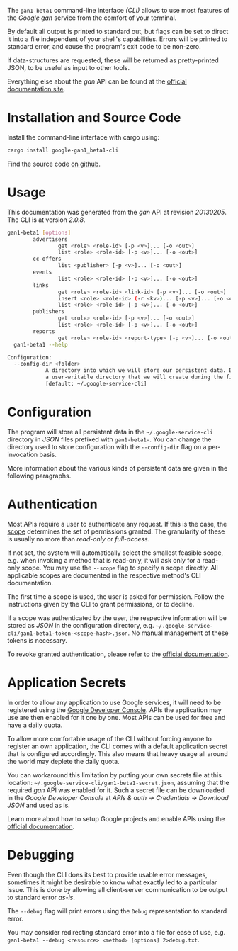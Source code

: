 <!---
DO NOT EDIT !
This file was generated automatically from 'src/mako/cli/README.md.mako'
DO NOT EDIT !
-->
The `gan1-beta1` command-line interface *(CLI)* allows to use most features of the *Google gan* service from the comfort of your terminal.

By default all output is printed to standard out, but flags can be set to direct it into a file independent of your shell's
capabilities. Errors will be printed to standard error, and cause the program's exit code to be non-zero.

If data-structures are requested, these will be returned as pretty-printed JSON, to be useful as input to other tools.

Everything else about the *gan* API can be found at the
[official documentation site](https://developers.google.com/affiliate-network/).

# Installation and Source Code

Install the command-line interface with cargo using:

```bash
cargo install google-gan1_beta1-cli
```

Find the source code [on github](https://github.com/Byron/google-apis-rs/tree/main/gen/gan1_beta1-cli).

# Usage

This documentation was generated from the *gan* API at revision *20130205*. The CLI is at version *2.0.8*.

```bash
gan1-beta1 [options]
        advertisers
                get <role> <role-id> [-p <v>]... [-o <out>]
                list <role> <role-id> [-p <v>]... [-o <out>]
        cc-offers
                list <publisher> [-p <v>]... [-o <out>]
        events
                list <role> <role-id> [-p <v>]... [-o <out>]
        links
                get <role> <role-id> <link-id> [-p <v>]... [-o <out>]
                insert <role> <role-id> (-r <kv>)... [-p <v>]... [-o <out>]
                list <role> <role-id> [-p <v>]... [-o <out>]
        publishers
                get <role> <role-id> [-p <v>]... [-o <out>]
                list <role> <role-id> [-p <v>]... [-o <out>]
        reports
                get <role> <role-id> <report-type> [-p <v>]... [-o <out>]
  gan1-beta1 --help

Configuration:
  --config-dir <folder>
            A directory into which we will store our persistent data. Defaults to
            a user-writable directory that we will create during the first invocation.
            [default: ~/.google-service-cli]

```

# Configuration

The program will store all persistent data in the `~/.google-service-cli` directory in *JSON* files prefixed with `gan1-beta1-`.  You can change the directory used to store configuration with the `--config-dir` flag on a per-invocation basis.

More information about the various kinds of persistent data are given in the following paragraphs.

# Authentication

Most APIs require a user to authenticate any request. If this is the case, the [scope][scopes] determines the 
set of permissions granted. The granularity of these is usually no more than *read-only* or *full-access*.

If not set, the system will automatically select the smallest feasible scope, e.g. when invoking a
method that is read-only, it will ask only for a read-only scope. 
You may use the `--scope` flag to specify a scope directly. 
All applicable scopes are documented in the respective method's CLI documentation.

The first time a scope is used, the user is asked for permission. Follow the instructions given 
by the CLI to grant permissions, or to decline.

If a scope was authenticated by the user, the respective information will be stored as *JSON* in the configuration
directory, e.g. `~/.google-service-cli/gan1-beta1-token-<scope-hash>.json`. No manual management of these tokens
is necessary.

To revoke granted authentication, please refer to the [official documentation][revoke-access].

# Application Secrets

In order to allow any application to use Google services, it will need to be registered using the 
[Google Developer Console][google-dev-console]. APIs the application may use are then enabled for it
one by one. Most APIs can be used for free and have a daily quota.

To allow more comfortable usage of the CLI without forcing anyone to register an own application, the CLI
comes with a default application secret that is configured accordingly. This also means that heavy usage
all around the world may deplete the daily quota.

You can workaround this limitation by putting your own secrets file at this location: 
`~/.google-service-cli/gan1-beta1-secret.json`, assuming that the required *gan* API 
was enabled for it. Such a secret file can be downloaded in the *Google Developer Console* at 
*APIs & auth -> Credentials -> Download JSON* and used as is.

Learn more about how to setup Google projects and enable APIs using the [official documentation][google-project-new].


# Debugging

Even though the CLI does its best to provide usable error messages, sometimes it might be desirable to know
what exactly led to a particular issue. This is done by allowing all client-server communication to be 
output to standard error *as-is*.

The `--debug` flag will print errors using the `Debug` representation to standard error.

You may consider redirecting standard error into a file for ease of use, e.g. `gan1-beta1 --debug <resource> <method> [options] 2>debug.txt`.


[scopes]: https://developers.google.com/+/api/oauth#scopes
[revoke-access]: http://webapps.stackexchange.com/a/30849
[google-dev-console]: https://console.developers.google.com/
[google-project-new]: https://developers.google.com/console/help/new/